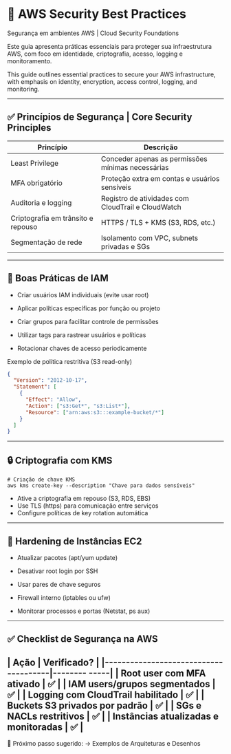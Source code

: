 # 🔐 AWS Security Best Practices  
Segurança em ambientes AWS | Cloud Security Foundations

Este guia apresenta práticas essenciais para proteger sua infraestrutura AWS, com foco em identidade, criptografia, acesso, logging e monitoramento.

This guide outlines essential practices to secure your AWS infrastructure, with emphasis on identity, encryption, access control, logging, and monitoring.

---

## ✅ Princípios de Segurança | Core Security Principles

| Princípio                          | Descrição                                            |
|------------------------------------|------------------------------------------------------|
| Least Privilege                    | Conceder apenas as permissões mínimas necessárias    |
| MFA obrigatório                    | Proteção extra em contas e usuários sensíveis        |
| Auditoria e logging                | Registro de atividades com CloudTrail e CloudWatch   |
| Criptografia em trânsito e repouso | HTTPS / TLS + KMS (S3, RDS, etc.)                    |
| Segmentação de rede                | Isolamento com VPC, subnets privadas e SGs           |
---

## 🧩 Boas Práticas de IAM

* Criar usuários IAM individuais (evite usar root)

* Aplicar políticas específicas por função ou projeto

* Criar grupos para facilitar controle de permissões

* Utilizar tags para rastrear usuários e políticas

* Rotacionar chaves de acesso periodicamente

Exemplo de política restritiva (S3 read-only)
```json
{
  "Version": "2012-10-17",
  "Statement": [
    {
      "Effect": "Allow",
      "Action": ["s3:Get*", "s3:List*"],
      "Resource": ["arn:aws:s3:::example-bucket/*"]
    }
  ]
}
```
---

## 🔒 Criptografia com KMS
```
# Criação de chave KMS
aws kms create-key --description "Chave para dados sensíveis"
```
* Ative a criptografia em repouso (S3, RDS, EBS)
* Use TLS (https) para comunicação entre serviços
* Configure políticas de key rotation automática
---

## 🧹 Hardening de Instâncias EC2

* Atualizar pacotes (apt/yum update)

* Desativar root login por SSH

* Usar pares de chave seguros

* Firewall interno (iptables ou ufw)

* Monitorar processos e portas (Netstat, ps aux)
---

## ✅ Checklist de Segurança na AWS

| Ação                                 | Verificado?  |
|--------------------------------------|-------- -----|
| Root user com MFA ativado            | ✅          |
| IAM users/grupos segmentados         | ✅          |
| Logging com CloudTrail habilitado    | ✅          |
| Buckets S3 privados por padrão       | ✅          |
| SGs e NACLs restritivos              | ✅          |
| Instâncias atualizadas e monitoradas | ✅          |
---

📘 Próximo passo sugerido:
→ Exemplos de Arquiteturas e Desenhos
